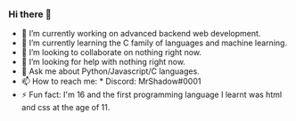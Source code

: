 ### Hi there 👋

<!--
**UsmanSamiMahmood/UsmanSamiMahmood** is a ✨ _special_ ✨ repository because its `README.md` (this file) appears on your GitHub profile.

Here are some ideas to get you started:

- 🔭 I’m currently working on nothing.
- 🌱 I’m currently learning nothing.
- 👯 I’m looking to collaborate on nothing.
- 🤔 I’m looking for help with nothing.
- 💬 Ask me about nothing.
- 📫 How to reach me: no ways.
- 😄 Pronouns: nothing.
- ⚡ Fun fact: nothing.
-->

- 🔭 I’m currently working on advanced backend web development.
- 🌱 I’m currently learning the C family of languages and machine learning.
- 👯 I’m looking to collaborate on nothing right now.
- 🤔 I’m looking for help with nothing right now.
- 💬 Ask me about Python/Javascript/C languages.
- 📫 How to reach me:
        * Discord: MrShadow#0001 
- ⚡ Fun fact: I'm 16 and the first programming language I learnt was html and css at the age of 11.
